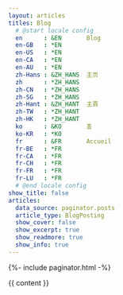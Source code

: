 ```yaml
---
layout: articles
titles: Blog
  # @start locale config
  en      : &EN       Blog
  en-GB   : *EN
  en-US   : *EN
  en-CA   : *EN
  en-AU   : *EN
  zh-Hans : &ZH_HANS  主页
  zh      : *ZH_HANS
  zh-CN   : *ZH_HANS
  zh-SG   : *ZH_HANS
  zh-Hant : &ZH_HANT  主頁
  zh-TW   : *ZH_HANT
  zh-HK   : *ZH_HANT
  ko      : &KO       홈
  ko-KR   : *KO
  fr      : &FR       Accueil
  fr-BE   : *FR
  fr-CA   : *FR
  fr-CH   : *FR
  fr-FR   : *FR
  fr-LU   : *FR
  # @end locale config
show_title: false
articles:
  data_source: paginator.posts
  article_type: BlogPosting
  show_cover: false
  show_excerpt: true
  show_readmore: true
  show_info: true
---
```

<div class="layout--home">
  {%- include paginator.html -%}
</div>
<script>
  {%- include scripts/home.js -%}
</script>

{{ content }}

